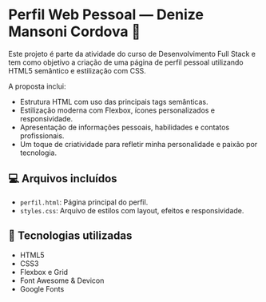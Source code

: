 # Perfil Web Pessoal — Denize Mansoni Cordova 🌟

Este projeto é parte da atividade do curso de Desenvolvimento Full Stack e tem como objetivo a criação de uma página de perfil pessoal utilizando HTML5 semântico e estilização com CSS.

A proposta inclui:

- Estrutura HTML com uso das principais tags semânticas.
- Estilização moderna com Flexbox, ícones personalizados e responsividade.
- Apresentação de informações pessoais, habilidades e contatos profissionais.
- Um toque de criatividade para refletir minha personalidade e paixão por tecnologia.

## 💻 Arquivos incluídos

- `perfil.html`: Página principal do perfil.
- `styles.css`: Arquivo de estilos com layout, efeitos e responsividade.

## 🚀 Tecnologias utilizadas

- HTML5
- CSS3
- Flexbox e Grid
- Font Awesome & Devicon
- Google Fonts

